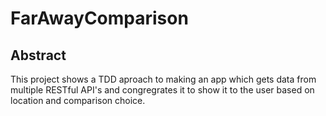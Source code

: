#  FarAwayComparison

## Abstract

This project shows a TDD aproach to making an app which gets data from multiple RESTful API's and congregrates it to show it to the user based on location and comparison choice.

